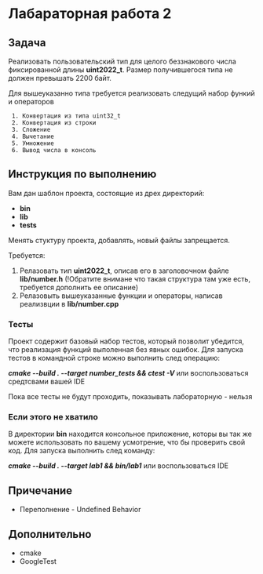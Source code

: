 # Лабараторная работа 2

## Задача

  Реализовать пользовательский тип для целого беззнакового числа
фиксированной длины **uint2022_t**. Размер получившегося типа не должен превышать 2200 байт.

  Для вышеуказанно типа требуется реализовать следущий набор функий и операторов

     1. Конвертация из типа uint32_t
     2. Конвертация из строки
     3. Сложение
     4. Вычетание
     5. Умножение
     6. Вывод числа в консоль


## Инструкция по выполнению

Вам дан шаблон проекта, состоящие из дрех директорий:
- **bin**
- **lib**
- **tests**

Менять стуктуру проекта, добавлять, новый файлы запрещается.

Требуется:
  1. Релазовать тип **uint2022_t**, описав его в заголовочном файле **lib/number.h** (!Обратите внимане что такая структура там уже есть, требуется дополнить ее описание)
  2. Релазовыть вышеуказанные функции и операторы, написав реализвции в **lib/number.cpp**

### Тесты

Проект содержит базовый набор тестов, который позволит убедится, что реализация функций выполенная без явных ошибок.
Для запуска тестов в командной строке можно выполнить след операцию:

***cmake --build . --target number_tests && ctest -V***  или воспользоваться средтсвами вашей IDE

Пока все тесты не будут проходить, показывать лабораторную - нельзя

### Если этого не хватило

В директории **bin** находится консольное приложение, которы вы так же можете использовать по вашему усмотрение, что бы проверить свой код.
Для запуска выполнить след команду:

***cmake --build . --target lab1 && bin/lab1*** или воспользоваться IDE


## Причечание
 - Переполнение - Undefined Behavior

## Дополнительно
 - cmake
 - GoogleTest
